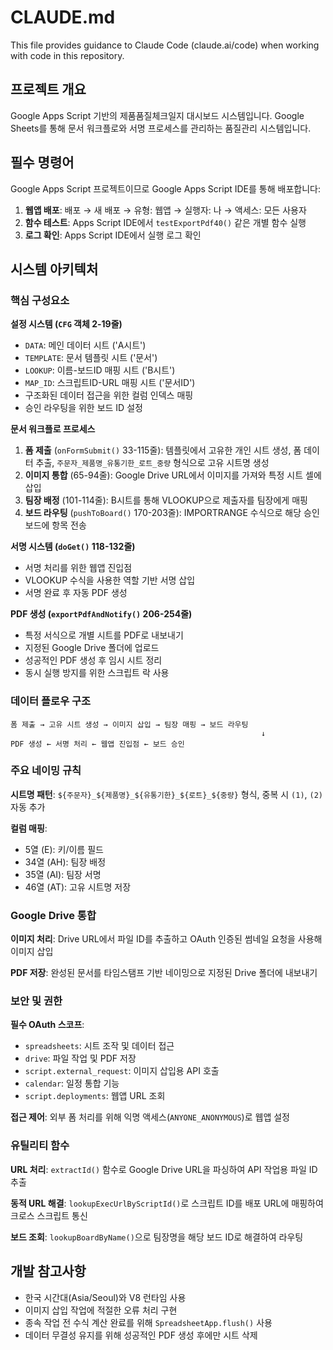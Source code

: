 # CLAUDE.md

This file provides guidance to Claude Code (claude.ai/code) when working with code in this repository.

## 프로젝트 개요

Google Apps Script 기반의 제품품질체크일지 대시보드 시스템입니다. Google Sheets를 통해 문서 워크플로와 서명 프로세스를 관리하는 품질관리 시스템입니다.

## 필수 명령어

Google Apps Script 프로젝트이므로 Google Apps Script IDE를 통해 배포합니다:

1. **웹앱 배포**: 배포 → 새 배포 → 유형: 웹앱 → 실행자: 나 → 액세스: 모든 사용자
2. **함수 테스트**: Apps Script IDE에서 `testExportPdf40()` 같은 개별 함수 실행
3. **로그 확인**: Apps Script IDE에서 실행 로그 확인

## 시스템 아키텍처

### 핵심 구성요소

**설정 시스템 (`CFG` 객체 2-19줄)**
- `DATA`: 메인 데이터 시트 ('A시트')
- `TEMPLATE`: 문서 템플릿 시트 ('문서') 
- `LOOKUP`: 이름-보드ID 매핑 시트 ('B시트')
- `MAP_ID`: 스크립트ID-URL 매핑 시트 ('문서ID')
- 구조화된 데이터 접근을 위한 컬럼 인덱스 매핑
- 승인 라우팅을 위한 보드 ID 설정

**문서 워크플로 프로세스**
1. **폼 제출** (`onFormSubmit()` 33-115줄): 템플릿에서 고유한 개인 시트 생성, 폼 데이터 추출, `주문자_제품명_유통기한_로트_중량` 형식으로 고유 시트명 생성
2. **이미지 통합** (65-94줄): Google Drive URL에서 이미지를 가져와 특정 시트 셀에 삽입
3. **팀장 배정** (101-114줄): B시트를 통해 VLOOKUP으로 제출자를 팀장에게 매핑
4. **보드 라우팅** (`pushToBoard()` 170-203줄): IMPORTRANGE 수식으로 해당 승인 보드에 항목 전송

**서명 시스템 (`doGet()` 118-132줄)**
- 서명 처리를 위한 웹앱 진입점
- VLOOKUP 수식을 사용한 역할 기반 서명 삽입
- 서명 완료 후 자동 PDF 생성

**PDF 생성 (`exportPdfAndNotify()` 206-254줄)**
- 특정 서식으로 개별 시트를 PDF로 내보내기
- 지정된 Google Drive 폴더에 업로드
- 성공적인 PDF 생성 후 임시 시트 정리
- 동시 실행 방지를 위한 스크립트 락 사용

### 데이터 플로우 구조

```
폼 제출 → 고유 시트 생성 → 이미지 삽입 → 팀장 매핑 → 보드 라우팅
                                                        ↓
PDF 생성 ← 서명 처리 ← 웹앱 진입점 ← 보드 승인
```

### 주요 네이밍 규칙

**시트명 패턴**: `${주문자}_${제품명}_${유통기한}_${로트}_${중량}` 형식, 중복 시 `(1)`, `(2)` 자동 추가

**컬럼 매핑**:
- 5열 (E): 키/이름 필드
- 34열 (AH): 팀장 배정  
- 35열 (AI): 팀장 서명
- 46열 (AT): 고유 시트명 저장

### Google Drive 통합

**이미지 처리**: Drive URL에서 파일 ID를 추출하고 OAuth 인증된 썸네일 요청을 사용해 이미지 삽입

**PDF 저장**: 완성된 문서를 타임스탬프 기반 네이밍으로 지정된 Drive 폴더에 내보내기

### 보안 및 권한

**필수 OAuth 스코프**:
- `spreadsheets`: 시트 조작 및 데이터 접근
- `drive`: 파일 작업 및 PDF 저장
- `script.external_request`: 이미지 삽입용 API 호출
- `calendar`: 일정 통합 기능
- `script.deployments`: 웹앱 URL 조회

**접근 제어**: 외부 폼 처리를 위해 익명 액세스(`ANYONE_ANONYMOUS`)로 웹앱 설정

### 유틸리티 함수

**URL 처리**: `extractId()` 함수로 Google Drive URL을 파싱하여 API 작업용 파일 ID 추출

**동적 URL 해결**: `lookupExecUrlByScriptId()`로 스크립트 ID를 배포 URL에 매핑하여 크로스 스크립트 통신

**보드 조회**: `lookupBoardByName()`으로 팀장명을 해당 보드 ID로 해결하여 라우팅

## 개발 참고사항

- 한국 시간대(Asia/Seoul)와 V8 런타임 사용
- 이미지 삽입 작업에 적절한 오류 처리 구현
- 종속 작업 전 수식 계산 완료를 위해 `SpreadsheetApp.flush()` 사용
- 데이터 무결성 유지를 위해 성공적인 PDF 생성 후에만 시트 삭제